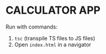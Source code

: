# CALCULATOR APP

Run with commands:  
1. ```tsc```  (transpile TS files to JS files)
2. Open ```index.html``` in a navigator
